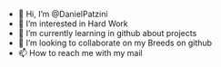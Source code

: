 - 👋 Hi, I’m @DanielPatzini
- 👀 I’m interested in Hard Work
- 🌱 I’m currently learning in github about projects
- 💞️ I’m looking to collaborate on my Breeds on github  
- 📫 How to reach me with my mail                                                                                                                                                 
 
<!---
DanielPatzini/DanielPatzini is a ✨ special ✨ repository because its `README.md` (this file) appears on your GitHub profile.
You can click the Preview link to take a look at your changes.
--->
